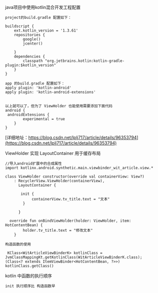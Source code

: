 
java项目中使用kotlin混合开发工程配置
```
project的build.gradle 配置如下：

buildscript {
    ext.kotlin_version = '1.3.61'
    repositories {
        google()
        jcenter()
        
    }
    dependencies {
        classpath "org.jetbrains.kotlin:kotlin-gradle-plugin:$kotlin_version"
    }
}

app 的build.gradle 配置如下：
apply plugin: 'kotlin-android'
apply plugin: 'kotlin-android-extensions'


以上就可以了，但为了 ViewHolder 也能使用需要添加下面代码
android {
 androidExtensions {
        experimental = true
    }
}
```
[详细地址：https://blog.csdn.net/lplj717/article/details/96353794](https://blog.csdn.net/lplj717/article/details/96353794)

ViewHolder 实现 LayoutContainer 用于缓存布局
```
//导入android扩展中的合成属性
import kotlinx.android.synthetic.main.viewbinder_wit_article.view.*    

class ViewHolder constructor(override val containerView: View?)
    : RecyclerView.ViewHolder(containerView),
      LayoutContainer {
      
       init {
            containerView.tv_title.text = "文本"
        }

      }
      
  override fun onBindViewHolder(holder: ViewHolder, item: HotContentBean) {
        holder.tv_title.text = "修改文本"
    }    
```


```
构造函数的使用

 KClass<WitArticleViewBinderK> kotlinClass = JvmClassMappingKt.getKotlinClass(WitArticleViewBinderK.class);
(Class<? extends ItemViewBinder<HotContentBean, ?>>) kotlinClass.getClass()
```
kotlin 中函数的执行顺序
```
init 执行顺序比 构造函数早 

```